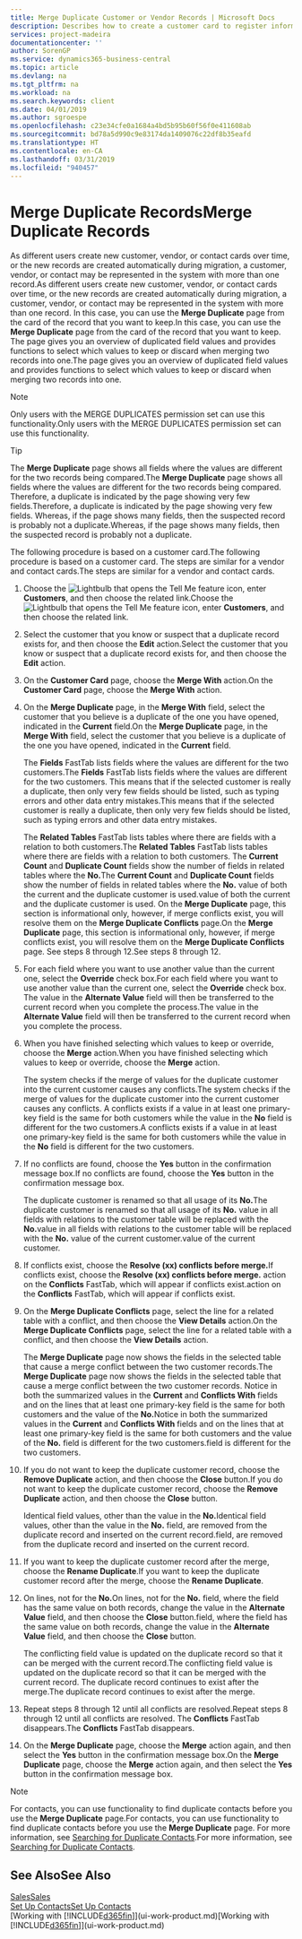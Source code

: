 ```yaml
---
title: Merge Duplicate Customer or Vendor Records | Microsoft Docs
description: Describes how to create a customer card to register information about each new customer or client that you sell to.
services: project-madeira
documentationcenter: ''
author: SorenGP
ms.service: dynamics365-business-central
ms.topic: article
ms.devlang: na
ms.tgt_pltfrm: na
ms.workload: na
ms.search.keywords: client
ms.date: 04/01/2019
ms.author: sgroespe
ms.openlocfilehash: c23e34cfe0a1684a4bd5b95b60f56f0e411608ab
ms.sourcegitcommit: bd78a5d990c9e83174da1409076c22df8b35eafd
ms.translationtype: HT
ms.contentlocale: en-CA
ms.lasthandoff: 03/31/2019
ms.locfileid: "940457"
---
```

# <a name="merge-duplicate-records"></a><span data-ttu-id="e9d34-103">Merge Duplicate Records</span><span class="sxs-lookup"><span data-stu-id="e9d34-103">Merge Duplicate Records</span></span>
<span data-ttu-id="e9d34-104">As different users create new customer, vendor, or contact cards over time, or the new records are created automatically during migration, a customer, vendor, or contact may be represented in the system with more than one record.</span><span class="sxs-lookup"><span data-stu-id="e9d34-104">As different users create new customer, vendor, or contact cards over time, or the new records are created automatically during migration, a customer, vendor, or contact may be represented in the system with more than one record.</span></span> <span data-ttu-id="e9d34-105">In this case, you can use the **Merge Duplicate** page from the card of the record that you want to keep.</span><span class="sxs-lookup"><span data-stu-id="e9d34-105">In this case, you can use the **Merge Duplicate** page from the card of the record that you want to keep.</span></span> <span data-ttu-id="e9d34-106">The page gives you an overview of duplicated field values and provides functions to select which values to keep or discard when merging two records into one.</span><span class="sxs-lookup"><span data-stu-id="e9d34-106">The page gives you an overview of duplicated field values and provides functions to select which values to keep or discard when merging two records into one.</span></span>

> [!NOTE]
> <span data-ttu-id="e9d34-107">Only users with the MERGE DUPLICATES permission set can use this functionality.</span><span class="sxs-lookup"><span data-stu-id="e9d34-107">Only users with the MERGE DUPLICATES permission set can use this functionality.</span></span>

> [!TIP]
> <span data-ttu-id="e9d34-108">The **Merge Duplicate** page shows all fields where the values are different for the two records being compared.</span><span class="sxs-lookup"><span data-stu-id="e9d34-108">The **Merge Duplicate** page shows all fields where the values are different for the two records being compared.</span></span> <span data-ttu-id="e9d34-109">Therefore, a duplicate is indicated by the page showing very few fields.</span><span class="sxs-lookup"><span data-stu-id="e9d34-109">Therefore, a duplicate is indicated by the page showing very few fields.</span></span> <span data-ttu-id="e9d34-110">Whereas, if the page shows many fields, then the suspected record is probably not a duplicate.</span><span class="sxs-lookup"><span data-stu-id="e9d34-110">Whereas, if the page shows many fields, then the suspected record is probably not a duplicate.</span></span>

<span data-ttu-id="e9d34-111">The following procedure is based on a customer card.</span><span class="sxs-lookup"><span data-stu-id="e9d34-111">The following procedure is based on a customer card.</span></span> <span data-ttu-id="e9d34-112">The steps are similar for a vendor  and contact cards.</span><span class="sxs-lookup"><span data-stu-id="e9d34-112">The steps are similar for a vendor  and contact cards.</span></span>

1. <span data-ttu-id="e9d34-113">Choose the ![Lightbulb that opens the Tell Me feature](media/ui-search/search_small.png "Tell me what you want to do") icon, enter **Customers**, and then choose the related link.</span><span class="sxs-lookup"><span data-stu-id="e9d34-113">Choose the ![Lightbulb that opens the Tell Me feature](media/ui-search/search_small.png "Tell me what you want to do") icon, enter **Customers**, and then choose the related link.</span></span>
2. <span data-ttu-id="e9d34-114">Select the customer that you know or suspect that a duplicate record exists for, and then choose the **Edit** action.</span><span class="sxs-lookup"><span data-stu-id="e9d34-114">Select the customer that you know or suspect that a duplicate record exists for, and then choose the **Edit** action.</span></span>
3. <span data-ttu-id="e9d34-115">On the **Customer Card** page, choose the **Merge With** action.</span><span class="sxs-lookup"><span data-stu-id="e9d34-115">On the **Customer Card** page, choose the **Merge With** action.</span></span>
4. <span data-ttu-id="e9d34-116">On the **Merge Duplicate** page, in the **Merge With** field, select the customer that you believe is a duplicate of the one you have opened, indicated in the **Current** field.</span><span class="sxs-lookup"><span data-stu-id="e9d34-116">On the **Merge Duplicate** page, in the **Merge With** field, select the customer that you believe is a duplicate of the one you have opened, indicated in the **Current** field.</span></span>

    <span data-ttu-id="e9d34-117">The **Fields** FastTab lists fields where the values are different for the two customers.</span><span class="sxs-lookup"><span data-stu-id="e9d34-117">The **Fields** FastTab lists fields where the values are different for the two customers.</span></span> <span data-ttu-id="e9d34-118">This means that if the selected customer is really a duplicate, then only very few fields should be listed, such as typing errors and other data entry mistakes.</span><span class="sxs-lookup"><span data-stu-id="e9d34-118">This means that if the selected customer is really a duplicate, then only very few fields should be listed, such as typing errors and other data entry mistakes.</span></span>

    <span data-ttu-id="e9d34-119">The **Related Tables** FastTab lists tables where there are fields with a relation to both customers.</span><span class="sxs-lookup"><span data-stu-id="e9d34-119">The **Related Tables** FastTab lists tables where there are fields with a relation to both customers.</span></span> <span data-ttu-id="e9d34-120">The **Current Count** and **Duplicate Count** fields show the number of fields in related tables where the **No.**</span><span class="sxs-lookup"><span data-stu-id="e9d34-120">The **Current Count** and **Duplicate Count** fields show the number of fields in related tables where the **No.**</span></span> <span data-ttu-id="e9d34-121">value of both the current and the duplicate customer is used.</span><span class="sxs-lookup"><span data-stu-id="e9d34-121">value of both the current and the duplicate customer is used.</span></span> <span data-ttu-id="e9d34-122">On the **Merge Duplicate** page, this section is informational only, however, if merge conflicts exist, you will resolve them on the **Merge Duplicate Conflicts** page.</span><span class="sxs-lookup"><span data-stu-id="e9d34-122">On the **Merge Duplicate** page, this section is informational only, however, if merge conflicts exist, you will resolve them on the **Merge Duplicate Conflicts** page.</span></span> <span data-ttu-id="e9d34-123">See steps 8 through 12.</span><span class="sxs-lookup"><span data-stu-id="e9d34-123">See steps 8 through 12.</span></span>   

5. <span data-ttu-id="e9d34-124">For each field where you want to use another value than the current one, select the **Override** check box.</span><span class="sxs-lookup"><span data-stu-id="e9d34-124">For each field where you want to use another value than the current one, select the **Override** check box.</span></span> <span data-ttu-id="e9d34-125">The value in the **Alternate Value** field will then be transferred to the current record when you complete the process.</span><span class="sxs-lookup"><span data-stu-id="e9d34-125">The value in the **Alternate Value** field will then be transferred to the current record when you complete the process.</span></span>
6. <span data-ttu-id="e9d34-126">When you have finished selecting which values to keep or override, choose the **Merge** action.</span><span class="sxs-lookup"><span data-stu-id="e9d34-126">When you have finished selecting which values to keep or override, choose the **Merge** action.</span></span>

    <span data-ttu-id="e9d34-127">The system checks if the merge of values for the duplicate customer into the current customer causes any conflicts.</span><span class="sxs-lookup"><span data-stu-id="e9d34-127">The system checks if the merge of values for the duplicate customer into the current customer causes any conflicts.</span></span> <span data-ttu-id="e9d34-128">A conflicts exists if a value in at least one primary-key field is the same for both customers while the value in the **No** field is different for the two customers.</span><span class="sxs-lookup"><span data-stu-id="e9d34-128">A conflicts exists if a value in at least one primary-key field is the same for both customers while the value in the **No** field is different for the two customers.</span></span>

7. <span data-ttu-id="e9d34-129">If no conflicts are found, choose the **Yes** button in the confirmation message box.</span><span class="sxs-lookup"><span data-stu-id="e9d34-129">If no conflicts are found, choose the **Yes** button in the confirmation message box.</span></span>

    <span data-ttu-id="e9d34-130">The duplicate customer is renamed so that all usage of its **No.**</span><span class="sxs-lookup"><span data-stu-id="e9d34-130">The duplicate customer is renamed so that all usage of its **No.**</span></span> <span data-ttu-id="e9d34-131">value in all fields with relations to the customer table will be replaced with the **No.**</span><span class="sxs-lookup"><span data-stu-id="e9d34-131">value in all fields with relations to the customer table will be replaced with the **No.**</span></span> <span data-ttu-id="e9d34-132">value of the current customer.</span><span class="sxs-lookup"><span data-stu-id="e9d34-132">value of the current customer.</span></span>
8. <span data-ttu-id="e9d34-133">If conflicts exist, choose the **Resolve (xx) conflicts before merge.**</span><span class="sxs-lookup"><span data-stu-id="e9d34-133">If conflicts exist, choose the **Resolve (xx) conflicts before merge.**</span></span> <span data-ttu-id="e9d34-134">action on the **Conflicts** FastTab, which will appear if conflicts exist.</span><span class="sxs-lookup"><span data-stu-id="e9d34-134">action on the **Conflicts** FastTab, which will appear if conflicts exist.</span></span>
9. <span data-ttu-id="e9d34-135">On the **Merge Duplicate Conflicts** page, select the line for a related table with a conflict, and then choose the **View Details** action.</span><span class="sxs-lookup"><span data-stu-id="e9d34-135">On the **Merge Duplicate Conflicts** page, select the line for a related table with a conflict, and then choose the **View Details** action.</span></span>

    <span data-ttu-id="e9d34-136">The **Merge Duplicate** page now shows the fields in the selected table that cause a merge conflict between the two customer records.</span><span class="sxs-lookup"><span data-stu-id="e9d34-136">The **Merge Duplicate** page now shows the fields in the selected table that cause a merge conflict between the two customer records.</span></span> <span data-ttu-id="e9d34-137">Notice in both the summarized values in the **Current** and **Conflicts With** fields and on the lines that at least one primary-key field is the same for both customers and the value of the **No.**</span><span class="sxs-lookup"><span data-stu-id="e9d34-137">Notice in both the summarized values in the **Current** and **Conflicts With** fields and on the lines that at least one primary-key field is the same for both customers and the value of the **No.**</span></span> <span data-ttu-id="e9d34-138">field is different for the two customers.</span><span class="sxs-lookup"><span data-stu-id="e9d34-138">field is different for the two customers.</span></span>   
10. <span data-ttu-id="e9d34-139">If you do not want to keep the duplicate customer record, choose the **Remove Duplicate** action, and then choose the **Close** button.</span><span class="sxs-lookup"><span data-stu-id="e9d34-139">If you do not want to keep the duplicate customer record, choose the **Remove Duplicate** action, and then choose the **Close** button.</span></span>

    <span data-ttu-id="e9d34-140">Identical field values, other than the value in the **No.**</span><span class="sxs-lookup"><span data-stu-id="e9d34-140">Identical field values, other than the value in the **No.**</span></span> <span data-ttu-id="e9d34-141">field, are removed from the duplicate record and inserted on the current record.</span><span class="sxs-lookup"><span data-stu-id="e9d34-141">field, are removed from the duplicate record and inserted on the current record.</span></span>
11. <span data-ttu-id="e9d34-142">If you want to keep the duplicate customer record after the merge,  choose the **Rename Duplicate**.</span><span class="sxs-lookup"><span data-stu-id="e9d34-142">If you want to keep the duplicate customer record after the merge,  choose the **Rename Duplicate**.</span></span>
12. <span data-ttu-id="e9d34-143">On lines, not for the **No.**</span><span class="sxs-lookup"><span data-stu-id="e9d34-143">On lines, not for the **No.**</span></span> <span data-ttu-id="e9d34-144">field, where the field has the same value on both records, change the value in the **Alternate Value** field, and then choose the **Close** button.</span><span class="sxs-lookup"><span data-stu-id="e9d34-144">field, where the field has the same value on both records, change the value in the **Alternate Value** field, and then choose the **Close** button.</span></span>

    <span data-ttu-id="e9d34-145">The conflicting field value is updated on the duplicate record so that it can be merged with the current record.</span><span class="sxs-lookup"><span data-stu-id="e9d34-145">The conflicting field value is updated on the duplicate record so that it can be merged with the current record.</span></span> <span data-ttu-id="e9d34-146">The duplicate record continues to exist after the merge.</span><span class="sxs-lookup"><span data-stu-id="e9d34-146">The duplicate record continues to exist after the merge.</span></span>
13. <span data-ttu-id="e9d34-147">Repeat steps 8 through 12 until all conflicts are resolved.</span><span class="sxs-lookup"><span data-stu-id="e9d34-147">Repeat steps 8 through 12 until all conflicts are resolved.</span></span> <span data-ttu-id="e9d34-148">The **Conflicts** FastTab disappears.</span><span class="sxs-lookup"><span data-stu-id="e9d34-148">The **Conflicts** FastTab disappears.</span></span>
14. <span data-ttu-id="e9d34-149">On the **Merge Duplicate** page, choose the **Merge** action again, and then select the **Yes** button in the confirmation message box.</span><span class="sxs-lookup"><span data-stu-id="e9d34-149">On the **Merge Duplicate** page, choose the **Merge** action again, and then select the **Yes** button in the confirmation message box.</span></span>

> [!NOTE]
> <span data-ttu-id="e9d34-150">For contacts, you can use functionality to find duplicate contacts before you use the **Merge Duplicate** page.</span><span class="sxs-lookup"><span data-stu-id="e9d34-150">For contacts, you can use functionality to find duplicate contacts before you use the **Merge Duplicate** page.</span></span> <span data-ttu-id="e9d34-151">For more information, see [Searching for Duplicate Contacts](marketing-setup-contacts.md#searching-for-duplicate-contacts).</span><span class="sxs-lookup"><span data-stu-id="e9d34-151">For more information, see [Searching for Duplicate Contacts](marketing-setup-contacts.md#searching-for-duplicate-contacts).</span></span>

## <a name="see-also"></a><span data-ttu-id="e9d34-152">See Also</span><span class="sxs-lookup"><span data-stu-id="e9d34-152">See Also</span></span>
[<span data-ttu-id="e9d34-153">Sales</span><span class="sxs-lookup"><span data-stu-id="e9d34-153">Sales</span></span>](sales-manage-sales.md)  
[<span data-ttu-id="e9d34-154">Set Up Contacts</span><span class="sxs-lookup"><span data-stu-id="e9d34-154">Set Up Contacts</span></span>](marketing-setup-contacts.md)  
<span data-ttu-id="e9d34-155">[Working with [!INCLUDE[d365fin](includes/d365fin_md.md)]](ui-work-product.md)</span><span class="sxs-lookup"><span data-stu-id="e9d34-155">[Working with [!INCLUDE[d365fin](includes/d365fin_md.md)]](ui-work-product.md)</span></span>
